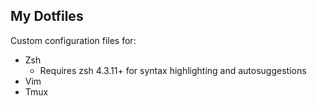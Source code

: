 ## My Dotfiles

Custom configuration files for:
* Zsh
	* Requires zsh 4.3.11+ for syntax highlighting and autosuggestions
* Vim
* Tmux
